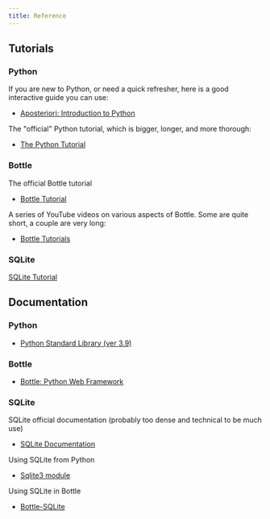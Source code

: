 ```yaml
---
title: Reference
---
```


## Tutorials

### Python
If you are new to Python, or need a quick refresher, here is a good interactive guide you can use:
- [Aposteriori: Introduction to Python](https://aposteriori.trinket.io/introduction-to-python)

The "official" Python tutorial, which is bigger, longer, and more thorough:
- [The Python Tutorial](https://docs.python.org/3.9/tutorial/index.html)

### Bottle
The official Bottle tutorial
- [Bottle Tutorial](https://bottlepy.org/docs/dev/tutorial.html)

A series of YouTube videos on various aspects of Bottle. Some are quite short, a couple are very long:
- [Bottle Tutorials](https://www.youtube.com/watch?v=g_9nsFJS_pk&list=PLXmMXHVSvS-AyIwEYkGNa4WE1AR1_45mv)


### SQLite
[SQLite Tutorial](https://www.sqlitetutorial.net/)

## Documentation

### Python
- [Python Standard Library (ver 3.9)](https://docs.python.org/3.9/library/index.html)

### Bottle
- [Bottle: Python Web Framework](https://bottlepy.org/docs/dev/)

### SQLite
SQLite official documentation (probably too dense and technical to be much use)
- [SQLite Documentation](https://www.sqlite.org/docs.html)

Using SQLite from Python
- [Sqlite3 module](https://docs.python.org/3/library/sqlite3.html)

Using SQLite in Bottle
- [Bottle-SQLite](https://bottlepy.org/docs/0.12/plugins/sqlite.html)